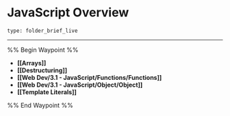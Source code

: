 # JavaScript Overview
 
```ccard
type: folder_brief_live
```
 
---

%% Begin Waypoint %%
- **[[Arrays]]**
- **[[Destructuring]]**
- **[[Web Dev/3.1 - JavaScript/Functions/Functions]]**
- **[[Web Dev/3.1 - JavaScript/Object/Object]]**
- **[[Template Literals]]**

%% End Waypoint %%